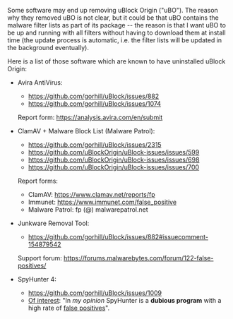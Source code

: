 Some software may end up removing uBlock Origin ("uBO"). The reason why they removed uBO is not clear, but it could be that uBO contains the malware filter lists as part of its package -- the reason is that I want uBO to be up and running with all filters without having to download them at install time (the update process is automatic, i.e. the filter lists will be updated in the background eventually).

Here is a list of those software which are known to have uninstalled uBlock Origin:

- Avira AntiVirus:
    - https://github.com/gorhill/uBlock/issues/882
    - https://github.com/gorhill/uBlock/issues/1074

    Report form: https://analysis.avira.com/en/submit

- ClamAV + Malware Block List (Malware Patrol):
    - https://github.com/gorhill/uBlock/issues/2315
    - https://github.com/uBlockOrigin/uBlock-issues/issues/599
    - https://github.com/uBlockOrigin/uBlock-issues/issues/698
    - https://github.com/uBlockOrigin/uBlock-issues/issues/700

    Report forms: 
    - ClamAV: https://www.clamav.net/reports/fp
    - Immunet: https://www.immunet.com/false_positive
    - Malware Patrol: fp (@) malwarepatrol.net

- Junkware Removal Tool:
    - https://github.com/gorhill/uBlock/issues/882#issuecomment-154879542

    Support forum: https://forums.malwarebytes.com/forum/122-false-positives/

- SpyHunter 4:
    - https://github.com/gorhill/uBlock/issues/1009
    - [Of interest](http://www.bleepingcomputer.com/forums/t/550005/spyhunter-vs-malwarebytes-vs-iobit/#entry3491488): "In _my opinion_ SpyHunter is a **dubious program** with a high rate of [false positives](https://www.mywot.com/en/scorecard/enigmasoftware.com)".
